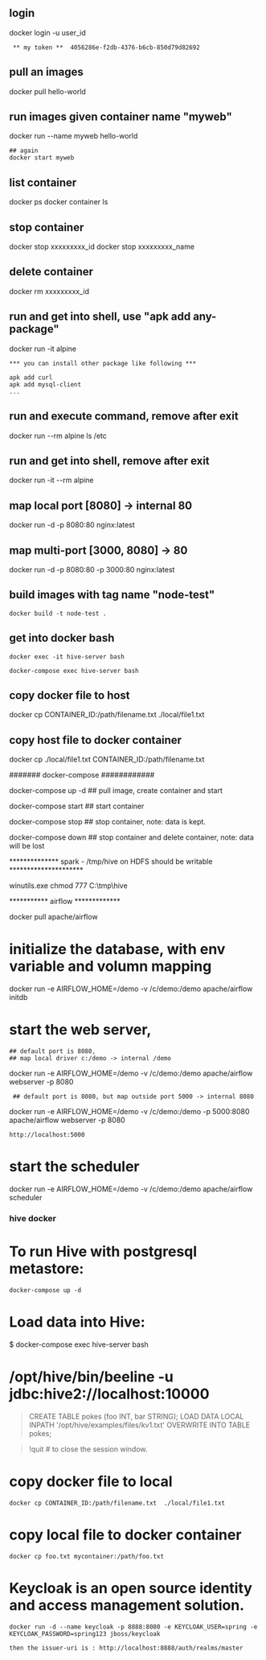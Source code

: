 
## login

docker login -u user_id

     ** my token **  4056286e-f2db-4376-b6cb-850d79d82692

## pull an images
docker pull hello-world

## run images given container name "myweb"
docker run --name myweb hello-world

	## again
	docker start myweb 


## list container
docker ps
docker container ls

## stop container
docker stop xxxxxxxxx_id
docker stop xxxxxxxxx_name


## delete container
docker rm xxxxxxxxx_id

## run and get into shell, use "apk add any-package"

docker run -it alpine

    *** you can install other package like following ***
	
    apk add curl
	apk add mysql-client
	...

## run and execute command, remove after exit

docker run --rm alpine ls /etc


## run and get into shell, remove after exit

docker run -it --rm alpine


## map local port [8080] -> internal 80
docker run -d -p 8080:80 nginx:latest 

## map multi-port [3000, 8080] -> 80
docker run -d -p 8080:80 -p 3000:80 nginx:latest 



## build images with tag name "node-test"

	docker build -t node-test .


## get into docker bash

	docker exec -it hive-server bash
	
	docker-compose exec hive-server bash


## copy docker file to host
  
  docker cp CONTAINER_ID:/path/filename.txt  ./local/file1.txt
  
## copy  host file to docker container
  
  docker cp ./local/file1.txt  CONTAINER_ID:/path/filename.txt   
  
  
#######  docker-compose ############

docker-compose up -d     ## pull image, create container and start 

docker-compose start     ## start container

docker-compose stop     ## stop container, note: data is kept.

docker-compose down     ## stop container and delete container, note: data will be lost

 
************** spark - /tmp/hive on HDFS should be writable *********************

winutils.exe chmod 777 C:\tmp\hive


*********** airflow *************

docker pull apache/airflow

# initialize the database, with env variable and volumn mapping

docker run -e AIRFLOW_HOME=/demo -v /c/demo:/demo apache/airflow initdb


# start the web server, 
	## default port is 8080, 
	## map local driver c:/demo -> internal /demo

docker run -e AIRFLOW_HOME=/demo -v /c/demo:/demo apache/airflow webserver -p 8080

     ## default port is 8080, but map outside port 5000 -> internal 8080

docker run -e AIRFLOW_HOME=/demo -v /c/demo:/demo -p 5000:8080  apache/airflow webserver -p 8080


	http://localhost:5000


# start the scheduler

docker run -e AIRFLOW_HOME=/demo -v /c/demo:/demo apache/airflow scheduler

	
### hive docker 

# To run Hive with postgresql metastore:
    
	docker-compose up -d


# Load data into Hive:
  $ docker-compose exec hive-server bash
  # /opt/hive/bin/beeline -u jdbc:hive2://localhost:10000
  > CREATE TABLE pokes (foo INT, bar STRING);
  > LOAD DATA LOCAL INPATH '/opt/hive/examples/files/kv1.txt' OVERWRITE INTO TABLE pokes;
  
  > !quit  # to close the session window.

# copy docker file to local
  
	docker cp CONTAINER_ID:/path/filename.txt  ./local/file1.txt
 
# copy  local file to docker container

	docker cp foo.txt mycontainer:/path/foo.txt 
	
# Keycloak is an open source identity and access management solution.

	docker run -d --name keycloak -p 8888:8080 -e KEYCLOAK_USER=spring -e KEYCLOAK_PASSWORD=spring123 jboss/keycloak

    then the issuer-uri is : http://localhost:8888/auth/realms/master
	
	
	
	